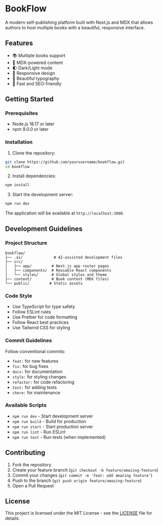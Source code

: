 # BookFlow

A modern self-publishing platform built with Next.js and MDX that allows authors to host multiple books with a beautiful, responsive interface.

## Features

- 📚 Multiple books support
- 📖 MDX-powered content
- 🌓 Dark/Light mode
- 📱 Responsive design
- 🎨 Beautiful typography
- 🚀 Fast and SEO-friendly

## Getting Started

### Prerequisites

- Node.js 18.17 or later
- npm 9.0.0 or later

### Installation

1. Clone the repository:
```bash
git clone https://github.com/yourusername/bookflow.git
cd bookflow
```

2. Install dependencies:
```bash
npm install
```

3. Start the development server:
```bash
npm run dev
```

The application will be available at `http://localhost:3000`.

## Development Guidelines

### Project Structure

```
bookflow/
├── .ai/              # AI-assisted development files
├── src/
│   ├── app/         # Next.js app router pages
│   ├── components/  # Reusable React components
│   └── styles/      # Global styles and theme
├── content/         # Book content (MDX files)
└── public/         # Static assets
```

### Code Style

- Use TypeScript for type safety
- Follow ESLint rules
- Use Prettier for code formatting
- Follow React best practices
- Use Tailwind CSS for styling

### Commit Guidelines

Follow conventional commits:
- `feat:` for new features
- `fix:` for bug fixes
- `docs:` for documentation
- `style:` for styling changes
- `refactor:` for code refactoring
- `test:` for adding tests
- `chore:` for maintenance

### Available Scripts

- `npm run dev` - Start development server
- `npm run build` - Build for production
- `npm run start` - Start production server
- `npm run lint` - Run ESLint
- `npm run test` - Run tests (when implemented)

## Contributing

1. Fork the repository
2. Create your feature branch (`git checkout -b feature/amazing-feature`)
3. Commit your changes (`git commit -m 'feat: add amazing feature'`)
4. Push to the branch (`git push origin feature/amazing-feature`)
5. Open a Pull Request

## License

This project is licensed under the MIT License - see the [LICENSE](LICENSE) file for details.
